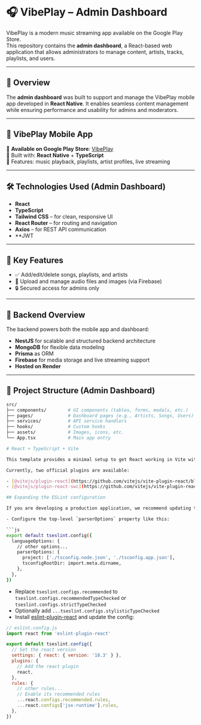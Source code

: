 # 🎧 VibePlay – Admin Dashboard

VibePlay is a modern music streaming app available on the Google Play Store.  
This repository contains the **admin dashboard**, a React-based web application that allows administrators to manage content, artists, tracks, playlists, and users.

---

## 🚀 Overview

The **admin dashboard** was built to support and manage the VibePlay mobile app developed in **React Native**. It enables seamless content management while ensuring performance and usability for admins and moderators.

---

## 📱 VibePlay Mobile App

🛒 **Available on Google Play Store**: [VibePlay](https://play.google.com/store/apps/details?id=com.fjuchristianvibes&hl=en_US)  
🧠 Built with: **React Native** + **TypeScript**  
🎵 Features: music playback, playlists, artist profiles, live streaming

---

## 🛠️ Technologies Used (Admin Dashboard)

- **React**
- **TypeScript**
- **Tailwind CSS** – for clean, responsive UI
- **React Router** – for routing and navigation
- **Axios** – for REST API communication
- **JWT 

---

## 🎯 Key Features

- ✅ Add/edit/delete songs, playlists, and artists  
- 📁 Upload and manage audio files and images (via Firebase)    
- 🔒 Secured access for admins only  

---

## 🧱 Backend Overview

The backend powers both the mobile app and dashboard:

- **NestJS** for scalable and structured backend architecture  
- **MongoDB** for flexible data modeling  
- **Prisma** as ORM  
- **Firebase** for media storage and live streaming support  
- **Hosted on Render**

---

## 📂 Project Structure (Admin Dashboard)

```bash
src/
├── components/        # UI components (tables, forms, modals, etc.)
├── pages/             # Dashboard pages (e.g., Artists, Songs, Users)
├── services/          # API service handlers
├── hooks/             # Custom hooks
├── assets/            # Images, icons, etc.
└── App.tsx            # Main app entry

# React + TypeScript + Vite

This template provides a minimal setup to get React working in Vite with HMR and some ESLint rules.

Currently, two official plugins are available:

- [@vitejs/plugin-react](https://github.com/vitejs/vite-plugin-react/blob/main/packages/plugin-react/README.md) uses [Babel](https://babeljs.io/) for Fast Refresh
- [@vitejs/plugin-react-swc](https://github.com/vitejs/vite-plugin-react-swc) uses [SWC](https://swc.rs/) for Fast Refresh

## Expanding the ESLint configuration

If you are developing a production application, we recommend updating the configuration to enable type aware lint rules:

- Configure the top-level `parserOptions` property like this:

```js
export default tseslint.config({
  languageOptions: {
    // other options...
    parserOptions: {
      project: ['./tsconfig.node.json', './tsconfig.app.json'],
      tsconfigRootDir: import.meta.dirname,
    },
  },
})
```

- Replace `tseslint.configs.recommended` to `tseslint.configs.recommendedTypeChecked` or `tseslint.configs.strictTypeChecked`
- Optionally add `...tseslint.configs.stylisticTypeChecked`
- Install [eslint-plugin-react](https://github.com/jsx-eslint/eslint-plugin-react) and update the config:

```js
// eslint.config.js
import react from 'eslint-plugin-react'

export default tseslint.config({
  // Set the react version
  settings: { react: { version: '18.3' } },
  plugins: {
    // Add the react plugin
    react,
  },
  rules: {
    // other rules...
    // Enable its recommended rules
    ...react.configs.recommended.rules,
    ...react.configs['jsx-runtime'].rules,
  },
})
```
